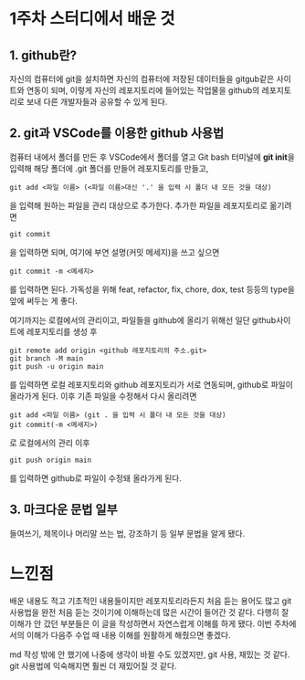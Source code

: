 1주차 스터디에서 배운 것
================
## 1. github란?
자신의 컴퓨터에 git을 설치하면 자신의 컴퓨터에 저장된 데이터들을 gitgub같은 사이트와 연동이 되며, 이렇게 자신의 레포지토리에 들어있는 작업물을 github의 레포지토리로 보내 다른 개발자들과 공유할 수 있게 된다.

## 2. git과 VSCode를 이용한 github 사용법
컴퓨터 내에서 폴더를 만든 후 VSCode에서 폴더를 열고 Git bash 터미널에 **git init**을 입력해 해당 폴더에 .git 폴더를 만들어 레포지토리를 만들고,   

    git add <파일 이름> (<파일 이름>대신 '.' 을 입력 시 폴더 내 모든 것을 대상)

을 입력해 원하는 파일을 관리 대상으로 추가한다. 추가한 파일을 레포지토리로 옮기려면 
    
    git commit

을 입력하면 되며, 여기에 부연 설명(커밋 메세지)을 쓰고 싶으면 

    git commit -m <메세지>

를 입력하면 된다. 가독성을 위해 feat, refactor, fix, chore, dox, test 등등의 type을 앞에 써두는 게 좋다.

여기까지는 로컬에서의 관리이고, 파일들을 github에 올리기 위해선 일단 github사이트에 레포지토리를 생성 후 
    
    git remote add origin <github 레포지토리의 주소.git>
    git branch -M main
    git push -u origin main

를 입력하면 로컬 레포지토리와 github 레포지토리가 서로 연동되며, github로 파일이 올라가게 된다. 
이후 기존 파일을 수정해서 다시 올리려면

    git add <파일 이름> (git . 을 입력 시 폴더 내 모든 것을 대상)
    git commit(-m <메세지>)

로 로컬에서의 관리 이후

    git push origin main
    
를 입력하면 github로 파일이 수정돼 올라가게 된다.

## 3. 마크다운 문법 일부
들여쓰기, 제목이나 머리말 쓰는 법, 강조하기 등 일부 문법을 알게 됐다.

느낀점
===========
배운 내용도 적고 기초적인 내용들이지만 레포지토리라든지 처음 듣는 용어도 많고 git 사용법을 완전 처음 듣는 것이기에 이해하는데 많은 시간이 들어간 것 같다. 다행히 잘 이해가 안 갔던 부분들은 이 글을 작성하면서 자연스럽게 이해를 하게 됐다. 이번 주차에서의 이해가 다음주 수업 때 내용 이해를 원활하게 해줬으면 좋겠다. 

md 작성 밖에 안 했기에 나중에 생각이 바뀔 수도 있겠지만, git 사용, 재밌는 것 같다. git 사용법에 익숙해지면 훨씬 더 재밌어질 것 같다.